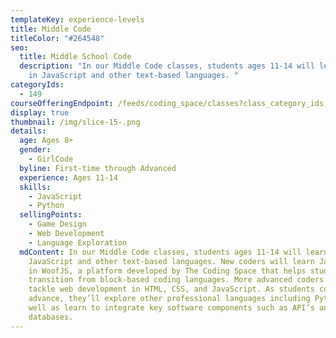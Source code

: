 ```yaml
---
templateKey: experience-levels
title: Middle Code
titleColor: "#264548"
seo:
  title: Middle School Code
  description: "In our Middle Code classes, students ages 11-14 will learn to code
    in JavaScript and other text-based languages. "
categoryIds:
  - 149
courseOfferingEndpoint: /feeds/coding_space/classes?class_category_ids[]=149
display: true
thumbnail: /img/slice-15-.png
details:
  age: Ages 8+
  gender:
    - GirlCode
  byline: First-time through Advanced
  experience: Ages 11-14
  skills:
    - JavaScript
    - Python
  sellingPoints:
    - Game Design
    - Web Development
    - Language Exploration
  mdContent: In our Middle Code classes, students ages 11-14 will learn to code in
    JavaScript and other text-based languages. New coders will learn JavaScript
    in WoofJS, a platform developed by The Coding Space that helps students
    transition from block-based coding languages. More advanced coders will
    tackle web development in HTML, CSS, and JavaScript. As students continue to
    advance, they’ll explore other professional languages including Python as
    well as learn to integrate key software components such as API’s and
    databases.
---
```

